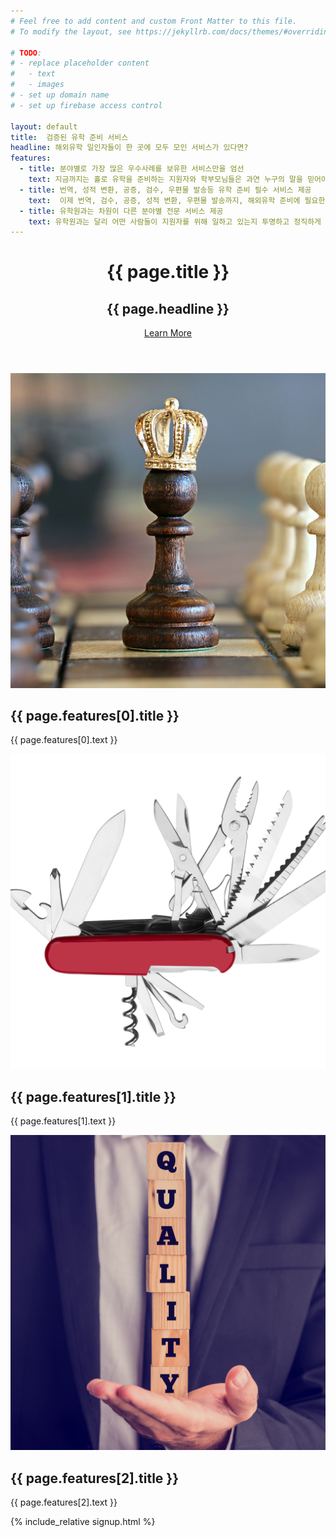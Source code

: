```yaml
---
# Feel free to add content and custom Front Matter to this file.
# To modify the layout, see https://jekyllrb.com/docs/themes/#overriding-theme-defaults

# TODO: 
# - replace placeholder content
#   - text
#   - images
# - set up domain name
# - set up firebase access control

layout: default
title:  검증된 유학 준비 서비스
headline: 해외유학 일인자들이 한 곳에 모두 모인 서비스가 있다면?
features:
  - title: 분야별로 가장 많은 우수사례를 보유한 서비스만을 엄선
    text: 지금까지는 홀로 유학을 준비하는 지원자와 학부모님들은 과연 누구의 말을 믿어야 할 지, 내가 알아본 정보가 정확한 것인지, 준비한 결과물이 학교의 요구와 내 의도에 맞게 만들어졌는지 확신을 가지기 어려웠습니다.
  - title: 번역, 성적 변환, 공증, 검수, 우편물 발송등 유학 준비 필수 서비스 제공
    text:  이제 번역, 검수, 공증, 성적 변환, 우편물 발송까지, 해외유학 준비에 필요한 각 분야의 일인자들이 해외 유학 준비에 필요한 필수 서비스를 한 곳에서, 최고의 품질로 제공해드립니다.
  - title: 유학원과는 차원이 다른 분야별 전문 서비스 제공
    text: 유학원과는 달리 어떤 사람들이 지원자를 위해 일하고 있는지 투명하고 정직하게 공개하며, 엄선된 분야별 전문 업체의 최고의 수준을 자부합니다.
---
```


<header class="masthead text-center text-white">
  <div class="masthead-content">
    <div class="container">
      <h1 class="masthead-heading mb-0">{{ page.title }}</h1>
      <h2 class="masthead-subheading mb-0">{{ page.headline }}</h2>
      <a href="#" class="btn  invisible  btn-primary btn-xl rounded-pill mt-5">Learn More</a>
    </div>
  </div>
  <div class="bg-circle-1 bg-circle"></div>
  <div class="bg-circle-2 bg-circle"></div>
  <div class="bg-circle-3 bg-circle"></div>
  <div class="bg-circle-4 bg-circle"></div>
</header>

<section>
  <div class="container">
    <div class="row align-items-center">
      <div class="col-lg-6 order-lg-2">
        <div class="p-5">
          <img class="img-fluid rounded-circle" src="img/landing2/01.jpg" alt="">
        </div>
      </div>
      <div class="col-lg-6 order-lg-1">
        <div class="p-5">
          <h2 class="display-4">{{ page.features[0].title }}</h2>
          <p>{{ page.features[0].text }}</p>
        </div>
      </div>
    </div>
  </div>
</section>

<section>
  <div class="container">
    <div class="row align-items-center">
      <div class="col-lg-6">
        <div class="p-5">
          <img class="img-fluid rounded-circle" src="img/landing2/02.jpg" alt="">
        </div>
      </div>
      <div class="col-lg-6">
        <div class="p-5">
          <h2 class="display-4">{{ page.features[1].title }}</h2>
          <p>{{ page.features[1].text }}</p>
        </div>
      </div>
    </div>
  </div>
</section>

<section>
  <div class="container">
    <div class="row align-items-center">
      <div class="col-lg-6 order-lg-2">
        <div class="p-5">
          <img class="img-fluid rounded-circle" src="img/landing2/03.jpg" alt="">
        </div>
      </div>
      <div class="col-lg-6 order-lg-1">
        <div class="p-5">
          <h2 class="display-4">{{ page.features[2].title }}</h2>
          <p>{{ page.features[2].text }}</p>
        </div>
      </div>
    </div>
  </div>
</section>

{% include_relative signup.html %}
